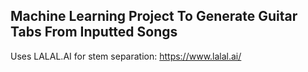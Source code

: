 ## Machine Learning Project To Generate Guitar Tabs From Inputted Songs
Uses LALAL.AI for stem separation: https://www.lalal.ai/
